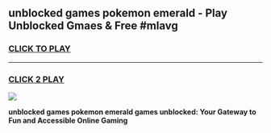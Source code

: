 
## unblocked games pokemon emerald - Play Unblocked Gmaes & Free #mlavg
<h3>
<a href="https://premium.freeplayer.one?title=unblocked_games_pokemon_emerald&ref=01M">CLICK TO PLAY</a></h3>
<hr>

<h3>
<a href="https://premium.freeplayer.one?title=unblocked_games_pokemon_emerald&ref=01M">CLICK 2 PLAY</a>
  
</h3>

<a href="https://premium.freeplayer.one?title=unblocked_games_pokemon_emerald&ref=01M"><img src="https://clearcache.store/games.png"></a>


**unblocked games pokemon emerald games unblocked: Your Gateway to Fun and Accessible Online Gaming**
